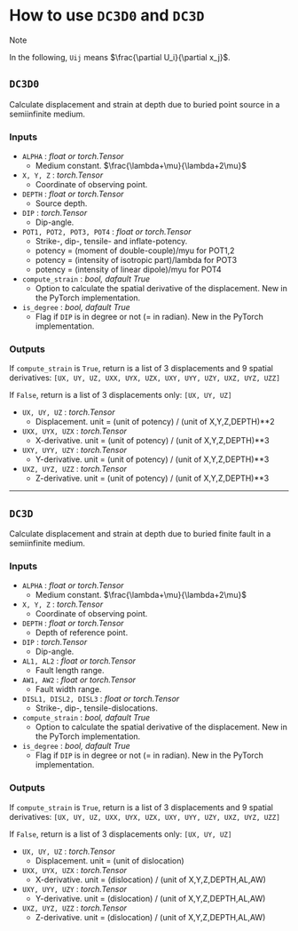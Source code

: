 # How to use `DC3D0` and `DC3D`


> [!NOTE]
> In the following, `Uij` means $\frac{\partial U_i}{\partial x_j}$.



## `DC3D0`


Calculate displacement and strain at depth due to buried point source in a semiinfinite medium.

### Inputs

- `ALPHA` : _float or torch.Tensor_
    - Medium constant. $\frac{\lambda+\mu}{\lambda+2\mu}$
- `X, Y, Z` : _torch.Tensor_
    - Coordinate of observing point.
- `DEPTH` : _float or torch.Tensor_
    - Source depth.
- `DIP` : _torch.Tensor_
    - Dip-angle.
- `POT1, POT2, POT3, POT4` : _float or torch.Tensor_
    - Strike-, dip-, tensile- and inflate-potency.
    - potency = (moment of double-couple)/myu for POT1,2
    - potency = (intensity of isotropic part)/lambda for POT3
    - potency = (intensity of linear dipole)/myu for POT4
- `compute_strain` : _bool, dafault True_
    - Option to calculate the spatial derivative of the displacement. 
    New in the PyTorch implementation.
- `is_degree` : _bool, dafault True_
    - Flag if `DIP` is in degree or not (= in radian). 
    New in the PyTorch implementation.


### Outputs

If `compute_strain` is `True`, return is a list of 3 displacements and 9 spatial derivatives:
`[UX, UY, UZ, UXX, UYX, UZX, UXY, UYY, UZY, UXZ, UYZ, UZZ]`

If `False`, return is a list of 3 displacements only:
`[UX, UY, UZ]`

- `UX, UY, UZ` : _torch.Tensor_
    - Displacement. unit = (unit of potency) / (unit of X,Y,Z,DEPTH)**2
- `UXX, UYX, UZX` : _torch.Tensor_
    - X-derivative. unit = (unit of potency) / (unit of X,Y,Z,DEPTH)**3
- `UXY, UYY, UZY` : _torch.Tensor_
    - Y-derivative. unit = (unit of potency) / (unit of X,Y,Z,DEPTH)**3
- `UXZ, UYZ, UZZ` : _torch.Tensor_
    - Z-derivative. unit = (unit of potency) / (unit of X,Y,Z,DEPTH)**3




<!-- ### Examples -->






---

## `DC3D`

Calculate displacement and strain at depth due to buried finite fault in a semiinfinite medium.

### Inputs

- `ALPHA` : _float or torch.Tensor_
    - Medium constant. $\frac{\lambda+\mu}{\lambda+2\mu}$
- `X, Y, Z` : _torch.Tensor_
    - Coordinate of observing point.
- `DEPTH` : _float or torch.Tensor_
    - Depth of reference point.
- `DIP` : _torch.Tensor_
    - Dip-angle.
- `AL1, AL2` : _float or torch.Tensor_
    - Fault length range.
- `AW1, AW2` : _float or torch.Tensor_
    - Fault width range.
- `DISL1, DISL2, DISL3` : _float or torch.Tensor_
    - Strike-, dip-, tensile-dislocations.
- `compute_strain` : _bool, dafault True_
    - Option to calculate the spatial derivative of the displacement.
    New in the PyTorch implementation.
- `is_degree` : _bool, dafault True_
    - Flag if `DIP` is in degree or not (= in radian). 
    New in the PyTorch implementation.


### Outputs
If `compute_strain` is `True`, return is a list of 3 displacements and 9 spatial derivatives:
`[UX, UY, UZ, UXX, UYX, UZX, UXY, UYY, UZY, UXZ, UYZ, UZZ]`

If `False`, return is a list of 3 displacements only:
`[UX, UY, UZ]`

- `UX, UY, UZ` : _torch.Tensor_
    - Displacement. unit = (unit of dislocation)
- `UXX, UYX, UZX` : _torch.Tensor_
    - X-derivative. unit = (dislocation) / (unit of X,Y,Z,DEPTH,AL,AW)
- `UXY, UYY, UZY` : _torch.Tensor_
    - Y-derivative. unit = (dislocation) / (unit of X,Y,Z,DEPTH,AL,AW)
- `UXZ, UYZ, UZZ` : _torch.Tensor_
    - Z-derivative. unit = (dislocation) / (unit of X,Y,Z,DEPTH,AL,AW)


<!-- ### Examples -->
